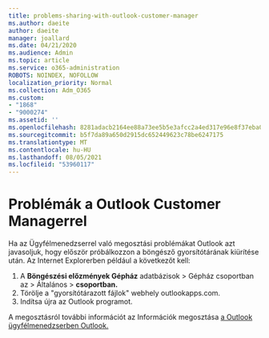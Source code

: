 ```yaml
---
title: problems-sharing-with-outlook-customer-manager
ms.author: daeite
author: daeite
manager: joallard
ms.date: 04/21/2020
ms.audience: Admin
ms.topic: article
ms.service: o365-administration
ROBOTS: NOINDEX, NOFOLLOW
localization_priority: Normal
ms.collection: Adm_O365
ms.custom:
- "1868"
- "9000274"
ms.assetid: ''
ms.openlocfilehash: 8281adacb2164ee88a73ee5b5e3afcc2a4ed317e96e8f37eba0d068c2792bfdd
ms.sourcegitcommit: b5f7da89a650d2915dc652449623c78be6247175
ms.translationtype: MT
ms.contentlocale: hu-HU
ms.lasthandoff: 08/05/2021
ms.locfileid: "53960117"
---
```

# <a name="problems-sharing-with-outlook-customer-manager"></a>Problémák a Outlook Customer Managerrel

Ha az Ügyfélmenedzserrel való megosztási problémákat Outlook azt javasoljuk, hogy először próbálkozzon a böngésző gyorsítótárának kiürítése után. Az Internet Explorerben például a következőt kell:

1. A **Böngészési előzmények Gépház** adatbázisok > Gépház csoportban az  >   Általános   >  **csoportban.**
2. Törölje a "gyorsítótárazott fájlok" webhely outlookapps.com.
3. Indítsa újra az Outlook programot.

A megosztásról további információt az Információk megosztása [a Outlook ügyfélmenedzserben Outlook.](https://techcommunity.microsoft.com/t5/outlook-blog/sharing-how-to-keep-your-colleagues-in-the-loop/ba-p/35710)